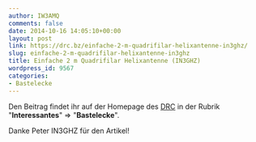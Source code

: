 ```yaml
---
author: IW3AMQ
comments: false
date: 2014-10-16 14:05:10+00:00
layout: post
link: https://drc.bz/einfache-2-m-quadrifilar-helixantenne-in3ghz/
slug: einfache-2-m-quadrifilar-helixantenne-in3ghz
title: Einfache 2 m Quadrifilar Helixantenne (IN3GHZ)
wordpress_id: 9567
categories:
- Bastelecke
---
```


Den Beitrag findet ihr auf der Homepage des [DRC](http://www.drc.bz) in der Rubrik "**Interessantes**" => "**Bastelecke**".

Danke Peter IN3GHZ für den Artikel!
